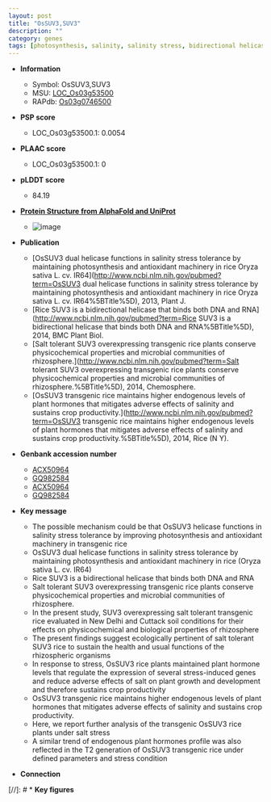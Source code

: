 ```yaml
---
layout: post
title: "OsSUV3,SUV3"
description: ""
category: genes
tags: [photosynthesis, salinity, salinity stress, bidirectional helicase, helicase, salt, growth, salt stress, stress, development, plant growth]
---
```


* **Information**  
    + Symbol: OsSUV3,SUV3  
    + MSU: [LOC_Os03g53500](http://rice.plantbiology.msu.edu/cgi-bin/ORF_infopage.cgi?orf=LOC_Os03g53500)  
    + RAPdb: [Os03g0746500](http://rapdb.dna.affrc.go.jp/viewer/gbrowse_details/irgsp1?name=Os03g0746500)  

* **PSP score**  
    + LOC_Os03g53500.1: 0.0054 

* **PLAAC score**  
    + LOC_Os03g53500.1: 0 

* **pLDDT score**
    + 84.19

* **[Protein Structure from AlphaFold and UniProt](https://www.uniprot.org/uniprotkb/Q10D00/entry#structure)**
    + ![image](https://ricepsp.github.io/images/Q1/AF-Q10D00-F1.png)

* **Publication**  
    + [OsSUV3 dual helicase functions in salinity stress tolerance by maintaining photosynthesis and antioxidant machinery in rice Oryza sativa L. cv. IR64](http://www.ncbi.nlm.nih.gov/pubmed?term=OsSUV3 dual helicase functions in salinity stress tolerance by maintaining photosynthesis and antioxidant machinery in rice Oryza sativa L. cv. IR64%5BTitle%5D), 2013, Plant J.
    + [Rice SUV3 is a bidirectional helicase that binds both DNA and RNA](http://www.ncbi.nlm.nih.gov/pubmed?term=Rice SUV3 is a bidirectional helicase that binds both DNA and RNA%5BTitle%5D), 2014, BMC Plant Biol.
    + [Salt tolerant SUV3 overexpressing transgenic rice plants conserve physicochemical properties and microbial communities of rhizosphere.](http://www.ncbi.nlm.nih.gov/pubmed?term=Salt tolerant SUV3 overexpressing transgenic rice plants conserve physicochemical properties and microbial communities of rhizosphere.%5BTitle%5D), 2014, Chemosphere.
    + [OsSUV3 transgenic rice maintains higher endogenous levels of plant hormones that mitigates adverse effects of salinity and sustains crop productivity.](http://www.ncbi.nlm.nih.gov/pubmed?term=OsSUV3 transgenic rice maintains higher endogenous levels of plant hormones that mitigates adverse effects of salinity and sustains crop productivity.%5BTitle%5D), 2014, Rice (N Y).

* **Genbank accession number**  
    + [ACX50964](http://www.ncbi.nlm.nih.gov/nuccore/ACX50964)
    + [GQ982584](http://www.ncbi.nlm.nih.gov/nuccore/GQ982584)
    + [ACX50964](http://www.ncbi.nlm.nih.gov/nuccore/ACX50964)
    + [GQ982584](http://www.ncbi.nlm.nih.gov/nuccore/GQ982584)

* **Key message**  
    + The possible mechanism could be that OsSUV3 helicase functions in salinity stress tolerance by improving photosynthesis and antioxidant machinery in transgenic rice
    + OsSUV3 dual helicase functions in salinity stress tolerance by maintaining photosynthesis and antioxidant machinery in rice (Oryza sativa L. cv. IR64)
    + Rice SUV3 is a bidirectional helicase that binds both DNA and RNA
    + Salt tolerant SUV3 overexpressing transgenic rice plants conserve physicochemical properties and microbial communities of rhizosphere.
    + In the present study, SUV3 overexpressing salt tolerant transgenic rice evaluated in New Delhi and Cuttack soil conditions for their effects on physicochemical and biological properties of rhizosphere
    + The present findings suggest ecologically pertinent of salt tolerant SUV3 rice to sustain the health and usual functions of the rhizospheric organisms
    + In response to stress, OsSUV3 rice plants maintained plant hormone levels that regulate the expression of several stress-induced genes and reduce adverse effects of salt on plant growth and development and therefore sustains crop productivity
    + OsSUV3 transgenic rice maintains higher endogenous levels of plant hormones that mitigates adverse effects of salinity and sustains crop productivity.
    + Here, we report further analysis of the transgenic OsSUV3 rice plants under salt stress
    + A similar trend of endogenous plant hormones profile was also reflected in the T2 generation of OsSUV3 transgenic rice under defined parameters and stress condition

* **Connection**  

[//]: # * **Key figures**  


